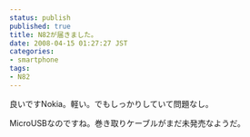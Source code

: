 ```yaml
---
status: publish
published: true
title: N82が届きました。
date: 2008-04-15 01:27:27 JST
categories:
- smartphone
tags:
- N82
---
```

良いですNokia。軽い。でもしっかりしていて問題なし。

MicroUSBなのですね。巻き取りケーブルがまだ未発売なようだ。
